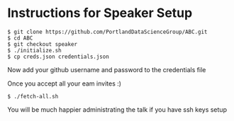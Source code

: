 # Instructions for Speaker Setup

```
$ git clone https://github.com/PortlandDataScienceGroup/ABC.git
$ cd ABC
$ git checkout speaker
$ ./initialize.sh
$ cp creds.json credentials.json
```

Now add your github username and password to the credentials file

Once you accept all your eam invites :)

```
$ ./fetch-all.sh
```

You will be much happier administrating the talk if you have ssh keys setup
